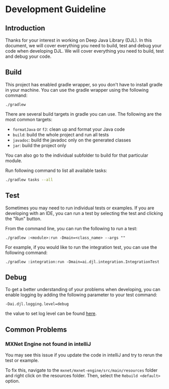 # Development Guideline

## Introduction

Thanks for your interest in working on Deep Java Library (DJL).
In this document, we will cover everything you need to build, test and debug your code when developing DJL.
We will cover everything you need to build, test and debug your code.

## Build
This project has enabled gradle wrapper, so you don't have to install gradle in your machine.
You can use the gradle wrapper using the following command:
```
./gradlew
```
There are several build targets in gradle you can use. The following are the most common targets:

- `formatJava` or `fJ`: clean up and format your Java code
- `build`: build the whole project and run all tests
- `javadoc`: build the javadoc only on the generated classes
- `jar`: build the project only

You can also go to the individual subfolder to build for that particular module.

Run following command to list all available tasks:
```sh
./gradlew tasks --all
```

## Test
Sometimes you may need to run individual tests or examples.
If you are developing with an IDE, you can run a test by selecting the test and clicking the "Run" button.

From the command line, you can run the following to run a test:
```
./gradlew :<module>:run -Dmain=<class_name> --args ""
```
For example, if you would like to run the integration test, you can use the following command:
```
./gradlew :integration:run -Dmain=ai.djl.integration.IntegrationTest
```

## Debug
To get a better understanding of your problems when developing, you can enable logging by adding the following parameter to your test command:
```
-Dai.djl.logging.level=debug
```
the value to set log level can be found [here](https://logging.apache.org/log4j/2.x/manual/customloglevels.html).

## Common Problems

### MXNet Engine not found in intelliJ

You may see this issue if you update the code in intelliJ and try to rerun the test or example.
	
To fix this, navigate to the `mxnet/mxnet-engine/src/main/resources` folder and right click on the resources folder. 
Then, select the `Rebuild <default>` option.